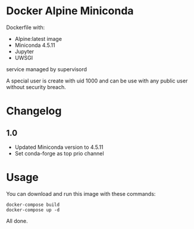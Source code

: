 # Docker Alpine Miniconda

Dockerfile with:
- Alpine:latest image
- Miniconda 4.5.11
- Jupyter
- UWSGI

service managed by supervisord

A special user is create with uid 1000 and can be use with any public user without security breach.

# Changelog
## 1.0 
- Updated Miniconda version to 4.5.11
- Set conda-forge as top prio channel

# Usage

You can download and run this image with these commands:

```
docker-compose build
docker-compose up -d
```

All done.

